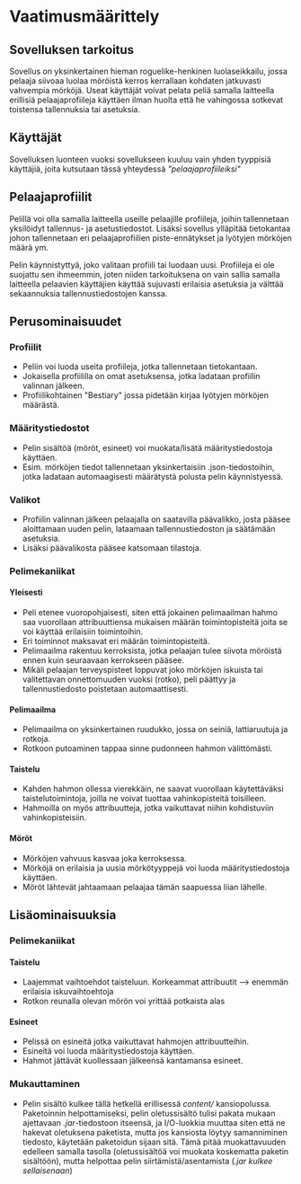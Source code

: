 # Vaatimusmäärittely

## Sovelluksen tarkoitus
Sovellus on yksinkertainen hieman roguelike-henkinen luolaseikkailu, jossa pelaaja siivoaa luolaa möröistä kerros kerrallaan kohdaten jatkuvasti vahvempia mörköjä. Useat käyttäjät voivat pelata peliä samalla laitteella erillisiä pelaajaprofiileja käyttäen ilman huolta että he vahingossa sotkevat toistensa tallennuksia tai asetuksia.

## Käyttäjät
Sovelluksen luonteen vuoksi sovellukseen kuuluu vain yhden tyyppisiä käyttäjiä, joita kutsutaan tässä yhteydessä *"pelaajaprofiileiksi"*

## Pelaajaprofiilit
Pelillä voi olla samalla laitteella useille pelaajille profiileja, joihin tallennetaan yksilöidyt tallennus- ja asetustiedostot. Lisäksi sovellus ylläpitää tietokantaa johon tallennetaan eri pelaajaprofiilien piste-ennätykset ja lyötyjen mörköjen määrä ym.

Pelin käynnistyttyä, joko valitaan profiili tai luodaan uusi. Profiileja ei ole suojattu sen ihmeemmin, joten niiden tarkoituksena on vain sallia samalla laitteella pelaavien käyttäjien käyttää sujuvasti erilaisia asetuksia ja välttää sekaannuksia tallennustiedostojen kanssa.

## Perusominaisuudet
### Profiilit
- Peliin voi luoda useita profiileja, jotka tallennetaan tietokantaan.
- Jokaisella profiililla on omat asetuksensa, jotka ladataan profiilin valinnan jälkeen.
- Profiilikohtainen "Bestiary" jossa pidetään kirjaa lyötyjen mörköjen määrästä.

### Määritystiedostot
- Pelin sisältöä (möröt, esineet) voi muokata/lisätä määritystiedostoja käyttäen.
- Esim. mörköjen tiedot tallennetaan yksinkertaisiin .json-tiedostoihin, jotka ladataan automaagisesti määrätystä polusta pelin käynnistyessä.

### Valikot
- Profiilin valinnan jälkeen pelaajalla on saatavilla päävalikko, josta pääsee aloittamaan uuden pelin, lataamaan tallennustiedoston ja säätämään asetuksia.
- Lisäksi päävalikosta pääsee katsomaan tilastoja.

### Pelimekaniikat
#### Yleisesti
- Peli etenee vuoropohjaisesti, siten että jokainen pelimaailman hahmo saa vuorollaan attribuuttiensa mukaisen määrän toimintopisteitä joita se voi käyttää erilaisiin toimintoihin.
- Eri toiminnot maksavat eri määrän toimintopisteitä.
- Pelimaailma rakentuu kerroksista, jotka pelaajan tulee siivota möröistä ennen kuin seuraavaan kerrokseen pääsee.
- Mikäli pelaajan terveyspisteet loppuvat joko mörköjen iskuista tai valitettavan onnettomuuden vuoksi (rotko), peli päättyy ja tallennustiedosto poistetaan automaattisesti.

#### Pelimaailma
- Pelimaailma on yksinkertainen ruudukko, jossa on seiniä, lattiaruutuja ja rotkoja.
- Rotkoon putoaminen tappaa sinne pudonneen hahmon välittömästi.

#### Taistelu
- Kahden hahmon ollessa vierekkäin, ne saavat vuorollaan käytettäväksi taistelutoimintoja, joilla ne voivat tuottaa vahinkopisteitä toisilleen.
- Hahmoilla on myös attribuutteja, jotka vaikuttavat niihin kohdistuviin vahinkopisteisiin.

#### Möröt
- Mörköjen vahvuus kasvaa joka kerroksessa.
- Mörköjä on erilaisia ja uusia mörkötyyppejä voi luoda määritystiedostoja käyttäen.
- Möröt lähtevät jahtaamaan pelaajaa tämän saapuessa liian lähelle.

## Lisäominaisuuksia 

### Pelimekaniikat
#### Taistelu
- Laajemmat vaihtoehdot taisteluun. Korkeammat attribuutit --> enemmän erilaisia iskuvaihtoehtoja
- Rotkon reunalla olevan mörön voi yrittää potkaista alas

#### Esineet
- Pelissä on esineitä jotka vaikuttavat hahmojen attribuutteihin.
- Esineitä voi luoda määritystiedostoja käyttäen.
- Hahmot jättävät kuollessaan jälkeensä kantamansa esineet.

### Mukauttaminen
- Pelin sisältö kulkee tällä hetkellä erillisessä _content/_ kansiopolussa. Paketoinnin helpottamiseksi, pelin oletussisältö tulisi pakata mukaan ajettavaan _.jar_-tiedostoon itseensä, ja I/O-luokkia muuttaa siten että ne hakevat oletuksena paketista, mutta jos kansiosta löytyy samanniminen tiedosto, käytetään paketoidun sijaan sitä. Tämä pitää muokattavuuden edelleen samalla tasolla (oletussisältöä voi muokata koskematta paketin sisältöön), mutta helpottaa pelin siirtämistä/asentamista (_.jar kulkee sellaisenaan_)
